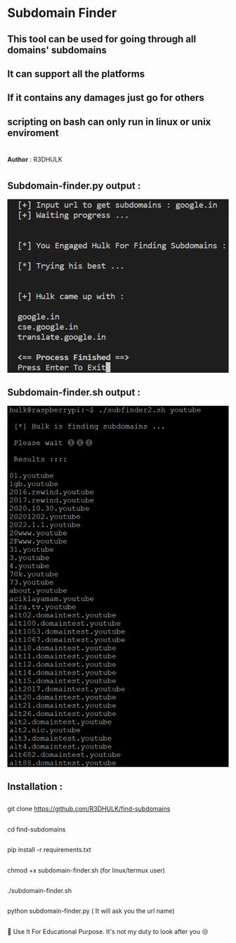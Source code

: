 # Subdomain Finder
##
## This tool can be used for going through all domains' subdomains
##
## It can support all the platforms 
##
## If it contains any damages just go for others
##
## scripting on bash can only run in linux or unix enviroment
#
##
__Author__ : R3DHULK
#
##
## Subdomain-finder.py output :
![](subdomain-finder.png)
##
## Subdomain-finder.sh output :
![](subdomain-finder2.png)
## Installation :
##
git clone https://github.com/R3DHULK/find-subdomains
##
cd find-subdomains
## 
pip install -r requirements.txt
## 
chmod +x subdomain-finder.sh (for linux/termux user)
## 
./subdomain-finder.sh <url>
## 
python subdomain-finder.py ( It will ask you the url name)

##
🔴 Use It For Educational Purpose. It's not my duty to look after you 😒